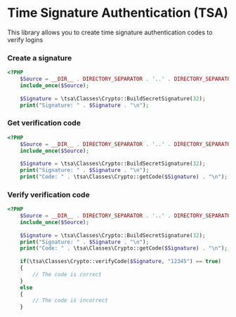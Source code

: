 # Time Signature Authentication (TSA)

This library allows you to create time signature authentication
codes to verify logins


### Create a signature
```php
<?PHP
    $Source = __DIR__ . DIRECTORY_SEPARATOR . '..' . DIRECTORY_SEPARATOR . 'src' . DIRECTORY_SEPARATOR . 'tsa' . DIRECTORY_SEPARATOR . 'tsa.php';
    include_once($Source);
    
    $Signature = \tsa\Classes\Crypto::BuildSecretSignature(32);
    print("Signature: " . $Signature . "\n");
```


### Get verification code
```php
<?PHP
    $Source = __DIR__ . DIRECTORY_SEPARATOR . '..' . DIRECTORY_SEPARATOR . 'src' . DIRECTORY_SEPARATOR . 'tsa' . DIRECTORY_SEPARATOR . 'tsa.php';
    include_once($Source);
    
    $Signature = \tsa\Classes\Crypto::BuildSecretSignature(32);
    print("Signature: " . $Signature . "\n");
    print("Code: " . \tsa\Classes\Crypto::getCode($Signature) . "\n");
```


### Verify verification code
```php
<?PHP
    $Source = __DIR__ . DIRECTORY_SEPARATOR . '..' . DIRECTORY_SEPARATOR . 'src' . DIRECTORY_SEPARATOR . 'tsa' . DIRECTORY_SEPARATOR . 'tsa.php';
    include_once($Source);
    
    $Signature = \tsa\Classes\Crypto::BuildSecretSignature(32);
    print("Signature: " . $Signature . "\n");
    print("Code: " . \tsa\Classes\Crypto::getCode($Signature) . "\n");
    
    if(\tsa\Classes\Crypto::verifyCode($Signature, "12345") == true)
    {
        // The code is correct 
    }
    else
    {
        // The code is incorrect        
    }
```